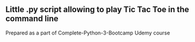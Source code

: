 ## Little .py script allowing to play Tic Tac Toe in the command line

Prepared as a part of Complete-Python-3-Bootcamp Udemy course

